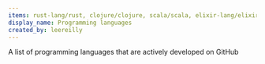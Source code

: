 ```yaml
---
items: rust-lang/rust, clojure/clojure, scala/scala, elixir-lang/elixir, nulang/nu, stevedekorte/io, gkz/LiveScript, elm-lang/elm-compiler, php/php-src, jashkenas/coffeescript, nim-lang/Nim, JetBrains/kotlin, racket/racket, golang/go, Frege/frege, chapel-lang/chapel, dotnet/roslyn, red/red, apple/swift, ocaml/ocaml, eclipse/golo-lang, gosu-lang/gosu-lang, ponylang/ponyc, crystal-lang/crystal, Microsoft/TypeScript, FascinatedBox/lily, zdevito/terra, idris-lang/Idris-dev, python/cpython, micropython/micropython, typelead/eta, lucee/Lucee, Microsoft/visualfsharp, ruby/ruby, dlang/dmd, JuliaLang/julia, erlang/otp, purescript/purescript, PowerShell/PowerShell, rakudo/rakudo, SWI-Prolog/swipl-devel
display_name: Programming languages
created_by: leereilly
---
```

A list of programming languages that are actively developed on GitHub
